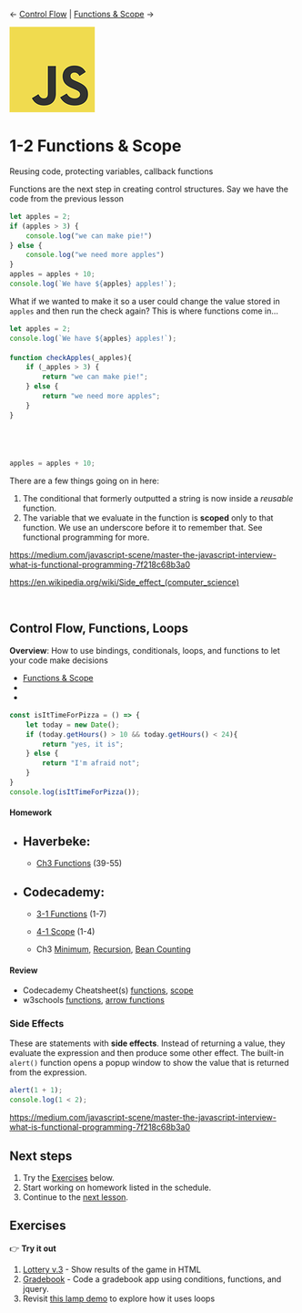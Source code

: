 
← [Control Flow](1-2-control-flow.md) | [Functions & Scope](1-3-functions-scope.md) →

<a href="../../README.md"><img width="150" src="../../assets/img/logos/logo-javascript-150w.png"></a>

# 1-2 Functions & Scope

Reusing code, protecting variables, callback functions











Functions are the next step in creating control structures. Say we have the code from the previous lesson

```js
let apples = 2;
if (apples > 3) {
	console.log("we can make pie!")
} else {
	console.log("we need more apples")
}
apples = apples + 10;
console.log(`We have ${apples} apples!`);
```

What if we wanted to make it so a user could change the value stored in `apples` and then run the check again? This is where functions come in...

```js
let apples = 2;
console.log(`We have ${apples} apples!`);

function checkApples(_apples){
    if (_apples > 3) {
    	return "we can make pie!";
    } else {
    	return "we need more apples";
    }
}




apples = apples + 10;

```


There are a few things going on in here:

1. The conditional that formerly outputted a string is now inside a *reusable* function.
1. The variable that we evaluate in the function is **scoped** only to that function. We use an underscore before it to remember that. See functional programming for more.

https://medium.com/javascript-scene/master-the-javascript-interview-what-is-functional-programming-7f218c68b3a0


https://en.wikipedia.org/wiki/Side_effect_(computer_science)









&nbsp;
<!---
comments
-->
## Control Flow, Functions, Loops

**Overview**: How to use bindings, conditionals, loops, and functions to let your code make decisions

- [Functions & Scope](https://docs.google.com/presentation/d/1mTMY_jT3nVvrdE2JNrFNVsRBjnFFf90LhKB3W-2w3Fg/edit#slide=id.ga4ca8d22b7_0_28)
-
-

```js
const isItTimeForPizza = () => {
    let today = new Date();
	if (today.getHours() > 10 && today.getHours() < 24){
		return "yes, it is";
	} else {
		return "I'm afraid not";
	}
}
console.log(isItTimeForPizza());
```

#### Homework

- Haverbeke:
	-
	- [Ch3 Functions](https://eloquentjavascript.net/03_functions.html) (39-55)
- Codecademy:
 	-
	- [3-1 Functions](https://www.codecademy.com/learn/introduction-to-javascript) (1-7)
	- [4-1 Scope](https://www.codecademy.com/learn/introduction-to-javascript) (1-4)

	- Ch3 [Minimum](https://eloquentjavascript.net/03_functions.html#i_3rsiDgC2do), [Recursion](https://eloquentjavascript.net/03_functions.html#i_3rsiDgC2do), [Bean Counting](https://eloquentjavascript.net/03_functions.html#i_3rsiDgC2do)

#### Review

- Codecademy Cheatsheet(s) [functions](reference-sheets/js-03-functions.pdf), [scope](reference-sheets/js-04-scope.pdf)
- w3schools [functions](https://www.w3schools.com/js/js_functions.asp), [arrow functions](https://www.w3schools.com/js/js_arrow_function.asp)










### Side Effects

These are statements with **side effects**. Instead of returning a value, they evaluate the expression and then produce some other effect. The built-in `alert()` function opens a popup window to show the value that is returned from the expression.

```js
alert(1 + 1);
console.log(1 < 2);
```

https://medium.com/javascript-scene/master-the-javascript-interview-what-is-functional-programming-7f218c68b3a0



## Next steps

1. Try the [Exercises](#exercises) below.
1. Start working on homework listed in the schedule.
1. Continue to the [next lesson](../../README.md#javascript-part1).


## Exercises

👉 **Try it out**

1. [Lottery v.3](../../javascript-topics/games/the-lottery/README.md) - Show results of the game in HTML
1. [Gradebook](../../javascript-topics/single-page-apps/grade-book/README.md) - Code a gradebook app using conditions, functions, and jquery.
1. Revisit [this lamp demo](../../javascript-topics/single-page-apps/javascript-lamp/index.html) to explore how it uses loops
